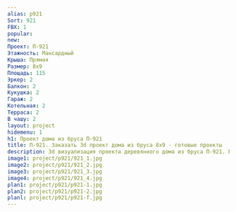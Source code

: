 ```yaml
---
alias: p921
Sort: 921
FBX: 1
popular: 
new: 
Проект: П-921
Этажность: Мансардный
Крыша: Прямая
Размер: 8х9
Площадь: 115
Эркер: 2
Балкон: 2
Кукушка: 2
Гараж: 2
Котельная: 2
Терраса: 2
В чашу: 2
layout: project
hidemenu: 1
h1: Проект дома из бруса П-921
title: П-921. Заказать 3d проект дома из бруса 8х9 - готовые проекты
description: 3d визуализация проекта деревянного дома из бруса П-921. Площадь 115 м2, размер 8х9. Вы можете внести любые изменения в проект.
image1: project/p921/921_1.jpg
image2: project/p921/921_2.jpg
image3: project/p921/921_3.jpg
image4: project/p921/921_4.jpg
plan1: project/p921/p921-1.jpg
plan2: project/p921/p921-2.jpg
planl: project/p921/p921-f.jpg
---
```

